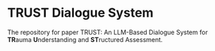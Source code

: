 # TRUST Dialogue System

The repository for paper TRUST: An LLM-Based Dialogue System for **TR**auma **U**nderstanding and **ST**ructured Assessment.
